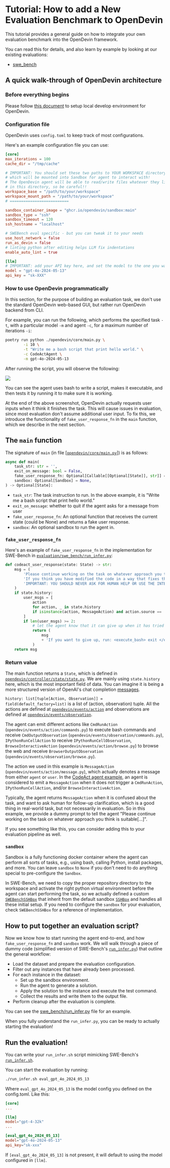 # Tutorial: How to add a New Evaluation Benchmark to OpenDevin

This tutorial provides a general guide on how to integrate your own evaluation benchmark into the OpenDevin framework.

You can read this for details, and also learn by example by looking at our existing evaluations:
- [swe_bench](swe_bench/)


## A quick walk-through of OpenDevin architecture

### Before everything begins

Please follow [this document](https://github.com/OpenDevin/OpenDevin/blob/main/Development.md) to setup local develop environment for OpenDevin.

### Configuration file

OpenDevin uses `config.toml` to keep track of most configurations.

Here's an example configuration file you can use:

```toml
[core]
max_iterations = 100
cache_dir = "/tmp/cache"

# IMPORTANT: You should set these two paths to YOUR WORKSPACE directory,
# which will be mounted into Sandbox for agent to interact with!
# The OpenDevin agent will be able to read/write files whatever they like (even rm -rf)
# in this directory, so be careful!!
workspace_base = "/path/to/your/workspace"
workspace_mount_path = "/path/to/your/workspace"
# ==========================

sandbox_container_image = "ghcr.io/opendevin/sandbox:main"
sandbox_type = "ssh"
sandbox_timeout = 120
ssh_hostname = "localhost"

# SWEBench eval specific - but you can tweak it to your needs
use_host_network = false
run_as_devin = false
# linting python after editing helps LLM fix indentations
enable_auto_lint = true

[llm]
# IMPORTANT: add your API key here, and set the model to the one you want to evaluate
model = "gpt-4o-2024-05-13"
api_key = "sk-XXX"
```

### How to use OpenDevin programmatically

In this section, for the purpose of building an evaluation task, we don't use the standard OpenDevin web-based GUI, but rather run OpenDevin backend from CLI.

For example, you can run the following, which performs the specified task `-t`, with a particular model `-m` and agent `-c`, for a maximum number of iterations `-i`:

```bash
poetry run python ./opendevin/core/main.py \
        -i 10 \
        -t "Write me a bash script that print hello world." \
        -c CodeActAgent \
        -m gpt-4o-2024-05-13
```

After running the script, you will observe the following:

![](./static/example_task_1.png)

You can see the agent uses bash to write a script, makes it executable, and then tests it by running it to make sure it is working.

At the end of the above screenshot, OpenDevin actually requests user inputs when it think it finishes the task. This will cause issues in evaluation, since most evaluation don't assume additional user input. To fix this, we introduce the functionality of `fake_user_response_fn` in the `main` function, which we describe in the next section.

## The `main` function

The signature of `main` (in file [[`opendevin/core/main.py`](../opendevin/core/main.py)]) is as follows:

```python
async def main(
    task_str: str = '',
    exit_on_message: bool = False,
    fake_user_response_fn: Optional[Callable[[Optional[State]], str]] = None,
    sandbox: Optional[Sandbox] = None,
) -> Optional[State]:
```

- `task_str`: The task instruction to run. In the above example, it is "Write me a bash script that print hello world."
- `exit_on_message`: whether to quit if the agent asks for a message from user
- `fake_user_response_fn`: An optional function that receives the current state (could be None) and returns a fake user response.
- `sandbox`: An optional sandbox to run the agent in.

### `fake_user_response_fn`

Here's an example of `fake_user_response_fn` in the implementation for SWE-Bench in [`evaluation/swe_bench/run_infer.py`](swe_bench/run_infer.py):

```python
def codeact_user_response(state: State) -> str:
    msg = (
        'Please continue working on the task on whatever approach you think is suitable.\n'
        'If you think you have modified the code in a way that fixes the issue, please run the following command: <execute_bash> exit </execute_bash>.\n'
        'IMPORTANT: YOU SHOULD NEVER ASK FOR HUMAN HELP OR USE THE INTERNET TO SOLVE THIS TASK.\n'
    )
    if state.history:
        user_msgs = [
            action
            for action, _ in state.history
            if isinstance(action, MessageAction) and action.source == 'agent'
        ]
        if len(user_msgs) >= 2:
            # let the agent know that it can give up when it has tried 3 times
            return (
                msg
                + 'If you want to give up, run: <execute_bash> exit </execute_bash>.\n'
            )
    return msg
```


### Return value

The main function returns a `State`, which is defined in [`opendevin/controller/state/state.py`](../opendevin/controller/state/state.py). We are mainly using `state.history` here, which is the most important field of data. You can imagine it is being a more structured version of OpenAI's chat completion [messages](https://platform.openai.com/docs/guides/text-generation/chat-completions-api).

`history: list[tuple[Action, Observation]] = field(default_factory=list)` is a list of (action, observation) tuple. All the actions are defined at [`opendevin/events/action`](../opendevin/events/action) and observations are defined at [`opendevin/events/observation`](../opendevin/events/action).

The agent can emit different actions like `CmdRunAction`  (`opendevin/events/action/commands.py`) to execute bash commands and receive `CmdOutputObservation` (`opendevin/events/observation/commands.py`), `IPythonRunCellAction` to receive `IPythonRunCellObservation`, `BrowseInteractiveAction` (`opendevin/events/action/browse.py`) to browse the web and receive `BrowserOutputObservation` (`opendevin/events/observation/browse.py`).

The action we used in this example is `MessageAction` (`opendevin/events/action/message.py`), which actually denotes a message from either `agent` or `user`. In the [CodeAct agent example](https://github.com/OpenDevin/OpenDevin/blob/7ca560471bd262f22513f3863995d0a8e6121c07/agenthub/codeact_agent/codeact_agent.py#L239-L273), an agent is considered to emit a `MessageAction` when it does not trigger a `CmdRunAction`, `IPythonRunCellAction`, and/or `BrowseInteractiveAction`.

Typically, the agent returns `MessageAction` when it is confused about the task, and want to ask human for follow-up clarification, which is a good thing in real-world task, but not necessarily in evaluation. So in this example, we provide a dummy prompt to tell the agent "Please continue working on the task on whatever approach you think is suitable[...]".

If you see something like this, you can consider adding this to your evaluation pipeline as well.

### `sandbox`

Sandbox is a fully functioning docker container where the agent can perform all sorts of tasks, e.g., using bash, calling Python, install packages, and more. You can leave `sandbox` to `None` if you don't need to do anything special to pre-configure the `Sandbox`.

In SWE-Bench, we need to copy the proper repository directory to the workspace and activate the right python virtual environment before the agent can start performing the task, so we actually defined a custom [`SWEBenchSSHBox`](https://github.com/OpenDevin/OpenDevin/blob/7ca560471bd262f22513f3863995d0a8e6121c07/evaluation/swe_bench/swe_env_box.py#L12-L118) that inherit from the default sandbox [`SSHBox`](https://github.com/OpenDevin/OpenDevin/blob/7ca560471bd262f22513f3863995d0a8e6121c07/opendevin/runtime/docker/ssh_box.py#L188) and handles all these initial setup. If you need to configure the `sandbox` for your evaluation, check `SWEBenchSSHBox` for a reference of implementation.

## How to put together an evaluation script?

Now we know how to start running the agent end-to-end, and how `fake_user_response_fn` and `sandbox` work. We will walk through a piece of dummy code (simplified version of SWE-Bench's [`run_infer.py`](https://github.com/OpenDevin/OpenDevin/blob/main/evaluation/swe_bench/run_infer.py)) that outline the general workflow:

- Load the dataset and prepare the evaluation configuration.
- Filter out any instances that have already been processed.
- For each instance in the dataset:
  - Set up the sandbox environment.
  - Run the agent to generate a solution.
  - Apply the solution to the instance and execute the test command.
  - Collect the results and write them to the output file.
- Perform cleanup after the evaluation is complete.

You can see the [swe_bench/run_infer.py](swe_bench/run_infer.py) file for an example.

When you fully understand the `run_infer.py`, you can be ready to actually starting the evaluation!


## Run the evaluation!

You can write your `run_infer.sh` script mimicking SWE-Bench's [`run_infer.sh`](https://github.com/OpenDevin/OpenDevin/blob/main/evaluation/swe_bench/scripts/run_infer.sh).


You can start the evaluation by running:

```bash
./run_infer.sh eval_gpt_4o_2024_05_13
```
Where `eval_gpt_4o_2024_05_13` is the model config you defined on the config.toml.
Like this:

```toml
[core]
...

[llm]
model="gpt-4-32k"
...

[eval_gpt_4o_2024_05_13]
model="gpt-4o-2024-05-13"
api_key="sk-xxx"
```

If `[eval_gpt_4o_2024_05_13]` is not present, it will default to using the model configured in `[llm]`.
